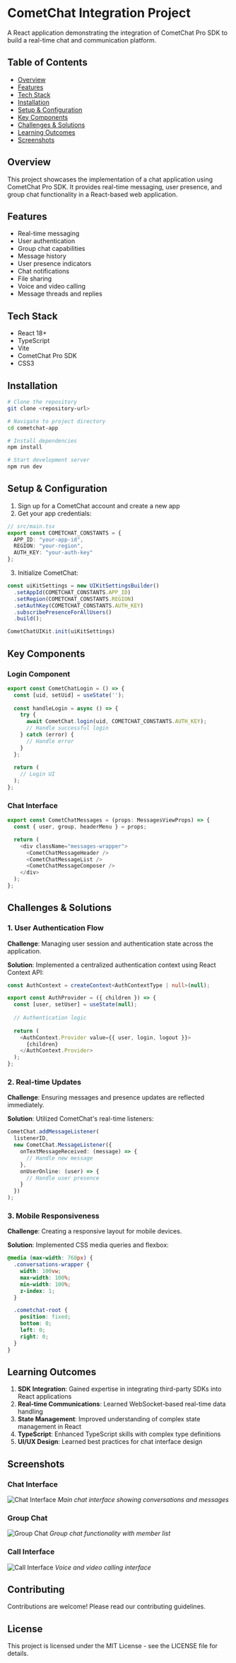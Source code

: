 # CometChat Integration Project

A React application demonstrating the integration of CometChat Pro SDK to build a real-time chat and communication platform.

## Table of Contents
- [Overview](#overview)
- [Features](#features)
- [Tech Stack](#tech-stack)
- [Installation](#installation)
- [Setup & Configuration](#setup--configuration)
- [Key Components](#key-components)
- [Challenges & Solutions](#challenges--solutions)
- [Learning Outcomes](#learning-outcomes)
- [Screenshots](#screenshots)

## Overview

This project showcases the implementation of a chat application using CometChat Pro SDK. It provides real-time messaging, user presence, and group chat functionality in a React-based web application.

## Features

- Real-time messaging
- User authentication
- Group chat capabilities
- Message history
- User presence indicators
- Chat notifications
- File sharing
- Voice and video calling
- Message threads and replies

## Tech Stack

- React 18+
- TypeScript
- Vite
- CometChat Pro SDK
- CSS3

## Installation

```bash
# Clone the repository
git clone <repository-url>

# Navigate to project directory
cd cometchat-app

# Install dependencies
npm install

# Start development server
npm run dev
```

## Setup & Configuration

1. Sign up for a CometChat account and create a new app
2. Get your app credentials:

```typescript
// src/main.tsx
export const COMETCHAT_CONSTANTS = {
  APP_ID: "your-app-id", 
  REGION: "your-region",
  AUTH_KEY: "your-auth-key"
};
```

3. Initialize CometChat:

```typescript
const uiKitSettings = new UIKitSettingsBuilder()
  .setAppId(COMETCHAT_CONSTANTS.APP_ID)
  .setRegion(COMETCHAT_CONSTANTS.REGION)
  .setAuthKey(COMETCHAT_CONSTANTS.AUTH_KEY)
  .subscribePresenceForAllUsers()
  .build();

CometChatUIKit.init(uiKitSettings)
```

## Key Components

### Login Component

```typescript
export const CometChatLogin = () => {
  const [uid, setUid] = useState('');
  
  const handleLogin = async () => {
    try {
      await CometChat.login(uid, COMETCHAT_CONSTANTS.AUTH_KEY);
      // Handle successful login
    } catch (error) {
      // Handle error
    }
  };
  
  return (
    // Login UI
  );
};
```

### Chat Interface

```typescript
export const CometChatMessages = (props: MessagesViewProps) => {
  const { user, group, headerMenu } = props;

  return (
    <div className="messages-wrapper">
      <CometChatMessageHeader />
      <CometChatMessageList />
      <CometChatMessageComposer />
    </div>
  );
};
```

## Challenges & Solutions

### 1. User Authentication Flow

**Challenge**: Managing user session and authentication state across the application.

**Solution**: Implemented a centralized authentication context using React Context API:

```typescript
const AuthContext = createContext<AuthContextType | null>(null);

export const AuthProvider = ({ children }) => {
  const [user, setUser] = useState(null);
  
  // Authentication logic
  
  return (
    <AuthContext.Provider value={{ user, login, logout }}>
      {children}
    </AuthContext.Provider>
  );
};
```

### 2. Real-time Updates

**Challenge**: Ensuring messages and presence updates are reflected immediately.

**Solution**: Utilized CometChat's real-time listeners:

```typescript
CometChat.addMessageListener(
  listenerID,
  new CometChat.MessageListener({
    onTextMessageReceived: (message) => {
      // Handle new message
    },
    onUserOnline: (user) => {
      // Handle user presence
    }
  })
);
```

### 3. Mobile Responsiveness

**Challenge**: Creating a responsive layout for mobile devices.

**Solution**: Implemented CSS media queries and flexbox:

```css
@media (max-width: 768px) {
  .conversations-wrapper {
    width: 100vw;
    max-width: 100%;
    min-width: 100%;
    z-index: 1;
  }

  .cometchat-root {
    position: fixed;
    bottom: 0;
    left: 0;
    right: 0;
  }
}
```

## Learning Outcomes

1. **SDK Integration**: Gained expertise in integrating third-party SDKs into React applications
2. **Real-time Communications**: Learned WebSocket-based real-time data handling
3. **State Management**: Improved understanding of complex state management in React
4. **TypeScript**: Enhanced TypeScript skills with complex type definitions
5. **UI/UX Design**: Learned best practices for chat interface design

## Screenshots

### Chat Interface
![Chat Interface](./screenshots/call_interface.png)
*Main chat interface showing conversations and messages*

### Group Chat
![Group Chat](./screenshots/group_chat.png)
*Group chat functionality with member list*

### Call Interface
![Call Interface](./screenshots/call_interface.png)
*Voice and video calling interface*

## Contributing

Contributions are welcome! Please read our contributing guidelines.

## License

This project is licensed under the MIT License - see the LICENSE file for details.